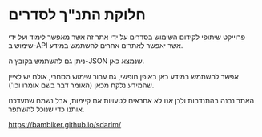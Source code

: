 # חלוקת התנ"ך לסדרים #
פרוייקט שיתופי לקידום השימוש בסדרים על ידי אתר זה אשר מאפשר לימוד
ועל ידי שימוש ב-API אשר יאפשר לאתרים אחרים להשתמש במידע.

ניתן גם להשתמש בקובץ ה-JSON שנמצא כאן.

אפשר להשתמש במידע כאן באופן חופשי, גם עבור שימוש מסחרי, אולם יש לציין שהמידע נלקח מכאן (האומר דבר בשם אומרו וכו').

האתר נבנה בהתנדבות ולכן אנו לא אחראים לטעויות אם קיימות, אבל נשמח שתעדכנו אותנו כדי שנוכל להשתפר.

https://bambiker.github.io/sdarim/
